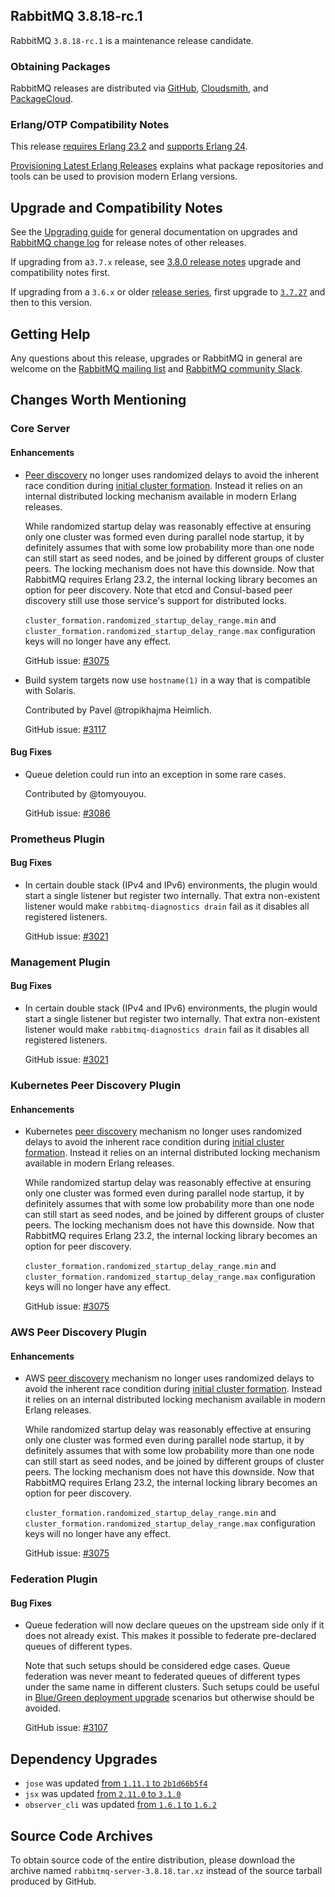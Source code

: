 ## RabbitMQ 3.8.18-rc.1

RabbitMQ `3.8.18-rc.1` is a maintenance release candidate.

### Obtaining Packages

RabbitMQ releases are distributed via [GitHub](https://github.com/rabbitmq/rabbitmq-server/releases), [Cloudsmith](https://cloudsmith.io/~rabbitmq/repos/),
and [PackageCloud](https://packagecloud.io/rabbitmq).

### Erlang/OTP Compatibility Notes

This release [requires Erlang 23.2](https://www.rabbitmq.com/which-erlang.html) and [supports Erlang 24](https://blog.rabbitmq.com/posts/2021/03/erlang-24-support-roadmap/).

[Provisioning Latest Erlang Releases](https://www.rabbitmq.com/which-erlang.html#erlang-repositories) explains
what package repositories and tools can be used to provision modern Erlang versions.


## Upgrade and Compatibility Notes

See the [Upgrading guide](https://www.rabbitmq.com/upgrade.html) for general documentation on upgrades and
[RabbitMQ change log](https://www.rabbitmq.com/changelog.html) for release notes of other releases.

If upgrading from a`3.7.x` release, see [3.8.0 release notes](https://github.com/rabbitmq/rabbitmq-server/releases/tag/v3.8.0)
upgrade and compatibility notes first.

If upgrading from a `3.6.x` or older [release series](https://www.rabbitmq.com/versions.html), first upgrade
to [`3.7.27`](https://github.com/rabbitmq/rabbitmq-server/releases/tag/v3.7.27) and then to this version.


## Getting Help

Any questions about this release, upgrades or RabbitMQ in general are welcome on the [RabbitMQ mailing list](https://groups.google.com/forum/#!forum/rabbitmq-users)
and [RabbitMQ community Slack](https://rabbitmq-slack.herokuapp.com/).


## Changes Worth Mentioning

### Core Server

#### Enhancements

 * [Peer discovery](https://www.rabbitmq.com/cluster-formation.html) no longer uses randomized delays to avoid the inherent race condition
   during [initial cluster formation](https://www.rabbitmq.com/cluster-formation.html#initial-formation-race-condition). Instead it relies on an internal
   distributed locking mechanism available in modern Erlang releases.

   While randomized startup delay was reasonably effective at ensuring only one cluster was formed even during parallel node
   startup, it by definitely assumes that with some low probability more than one node can still start as seed nodes,
   and be joined by different groups of cluster peers. The locking mechanism does not have this downside.
   Now that RabbitMQ requires Erlang 23.2, the internal locking library becomes an option for peer discovery.
   Note that etcd and Consul-based peer discovery still use those service's support for distributed locks.

   `cluster_formation.randomized_startup_delay_range.min` and `cluster_formation.randomized_startup_delay_range.max` configuration keys
   will no longer have any effect.

   GitHub issue: [#3075](https://github.com/rabbitmq/rabbitmq-server/pull/3075)

 * Build system targets now use `hostname(1)` in a way that is compatible with Solaris.

   Contributed by Pavel @tropikhajma Heimlich.

   GitHub issue: [#3117](https://github.com/rabbitmq/rabbitmq-server/pull/3117)

#### Bug Fixes

 * Queue deletion could run into an exception in some rare cases.

   Contributed by @tomyouyou.

   GitHub issue: [#3086](https://github.com/rabbitmq/rabbitmq-server/issues/3086)


### Prometheus Plugin

#### Bug Fixes

 * In certain double stack (IPv4 and IPv6) environments, the plugin would start a single listener
   but register two internally. That extra non-existent listener would make `rabbitmq-diagnostics drain`
   fail as it disables all registered listeners.

   GitHub issue: [#3021](https://github.com/rabbitmq/rabbitmq-server/pull/3021)


### Management Plugin

#### Bug Fixes

 * In certain double stack (IPv4 and IPv6) environments, the plugin would start a single listener
   but register two internally. That extra non-existent listener would make `rabbitmq-diagnostics drain`
   fail as it disables all registered listeners.

   GitHub issue: [#3021](https://github.com/rabbitmq/rabbitmq-server/pull/3021)

### Kubernetes Peer Discovery Plugin

#### Enhancements

 * Kubernetes [peer discovery](https://www.rabbitmq.com/cluster-formation.html) mechanism no longer uses randomized delays to avoid the inherent race condition
   during [initial cluster formation](https://www.rabbitmq.com/cluster-formation.html#initial-formation-race-condition). Instead it relies on an internal
   distributed locking mechanism available in modern Erlang releases.

   While randomized startup delay was reasonably effective at ensuring only one cluster was formed even during parallel node
   startup, it by definitely assumes that with some low probability more than one node can still start as seed nodes,
   and be joined by different groups of cluster peers. The locking mechanism does not have this downside.
   Now that RabbitMQ requires Erlang 23.2, the internal locking library becomes an option for peer discovery.

   `cluster_formation.randomized_startup_delay_range.min` and `cluster_formation.randomized_startup_delay_range.max` configuration keys
   will no longer have any effect.

   GitHub issue: [#3075](https://github.com/rabbitmq/rabbitmq-server/pull/3075)


### AWS Peer Discovery Plugin

#### Enhancements

 * AWS [peer discovery](https://www.rabbitmq.com/cluster-formation.html) mechanism no longer uses randomized delays to avoid the inherent race condition
   during [initial cluster formation](https://www.rabbitmq.com/cluster-formation.html#initial-formation-race-condition). Instead it relies on an internal
   distributed locking mechanism available in modern Erlang releases.

   While randomized startup delay was reasonably effective at ensuring only one cluster was formed even during parallel node
   startup, it by definitely assumes that with some low probability more than one node can still start as seed nodes,
   and be joined by different groups of cluster peers. The locking mechanism does not have this downside.
   Now that RabbitMQ requires Erlang 23.2, the internal locking library becomes an option for peer discovery.

   `cluster_formation.randomized_startup_delay_range.min` and `cluster_formation.randomized_startup_delay_range.max` configuration keys
   will no longer have any effect.

   GitHub issue: [#3075](https://github.com/rabbitmq/rabbitmq-server/pull/3075)


### Federation Plugin

#### Bug Fixes

  * Queue federation will now declare queues on the upstream side only if it does not already
    exist. This makes it possible to federate pre-declared queues of different types.

    Note that such setups should be considered edge cases. Queue federation was never meant
    to federated queues of different types under the same name in different clusters.
    Such setups could be useful in [Blue/Green deployment upgrade](https://www.rabbitmq.com/blue-green-upgrade.html) scenarios but
    otherwise should be avoided.

    GitHub issue: [#3107](https://github.com/rabbitmq/rabbitmq-server/pull/3107)

## Dependency Upgrades

 * `jose` was updated [from `1.11.1` to `2b1d66b5f4`](https://github.com/potatosalad/erlang-jose/commit/2b1d66b5f4fbe33cb198149a8cb23895a2c877ea)
 * `jsx` was updated [from `2.11.0` to `3.1.0`](https://github.com/talentdeficit/jsx/blob/main/CHANGES.md)
 * `observer_cli` was updated [from `1.6.1` to `1.6.2`](https://github.com/zhongwencool/observer_cli/compare/1.6.1..1.6.2)


## Source Code Archives

To obtain source code of the entire distribution, please download the archive named `rabbitmq-server-3.8.18.tar.xz`
instead of the source tarball produced by GitHub.
